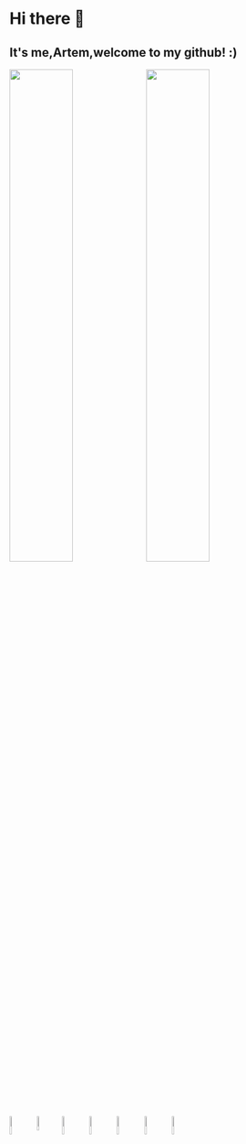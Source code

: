 # Hi there 👋
## It's me,Artem,welcome to my github! :)

<img align="left" width="47%" src="https://github-readme-stats.vercel.app/api?username=ArtTrof&show_icons=true&theme=radical" />

<img align="left" width="47%" src="https://github-readme-stats.vercel.app/api/top-langs/?username=ArtTrof&layout=compact&theme=radical" />

<img align="left" width="9%" src="https://img.shields.io/badge/java-%23ED8B00.svg?style=for-the-badge&logo=java&logoColor=white" />

<img align="left" width="8%" src="https://img.shields.io/badge/spring-%236DB33F.svg?style=for-the-badge&logo=spring&logoColor=white" />

<img align="left" width="9%" src="https://img.shields.io/badge/mysql-%2300f.svg?style=for-the-badge&logo=mysql&logoColor=white" />

<img align="left" width="9%" src="https://img.shields.io/badge/postgres-%23316192.svg?style=for-the-badge&logo=postgresql&logoColor=white" />

<img align="left" width="9%" src="https://img.shields.io/badge/Hibernate-59666C?style=for-the-badge&logo=Hibernate&logoColor=white" />

<img align="left" width="9%" src="https://img.shields.io/badge/Windows-0078D6?style=for-the-badge&logo=windows&logoColor=white" />

<img align="left" width="9%" src="https://img.shields.io/badge/github-%23121011.svg?style=for-the-badge&logo=github&logoColor=white" />


